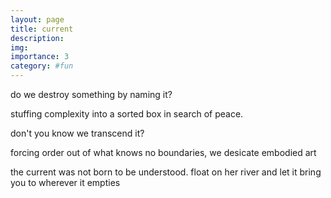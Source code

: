 ```yaml
---
layout: page
title: current
description: 
img:
importance: 3
category: #fun
---
```


do we destroy something
by naming it?

stuffing complexity
into a sorted box
in search of peace.

don't you know
we transcend it?

forcing order out
of what knows
no boundaries,
we desicate
embodied art

the current was not born
to be understood.
float on her river and let
it bring you to wherever
it empties